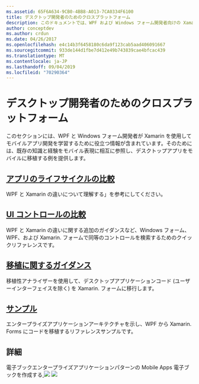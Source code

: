 ```yaml
---
ms.assetid: 65F6A634-9CB0-4BB8-A013-7CA0334F6100
title: デスクトップ開発者のためのクロスプラットフォーム
description: このドキュメントでは、WPF および Windows フォーム開発者向けの Xamarin の形式について説明しているさまざまなガイドにリンクしています。 リンクされたコンテンツは、アプリケーションのライフサイクル、UI コントロール、移植のガイダンス、およびサンプルについて説明します。
author: conceptdev
ms.author: crdun
ms.date: 04/26/2017
ms.openlocfilehash: e4c14b3f6458180c6da9f123cab5aad406091667
ms.sourcegitcommit: 933de144d1fbe7d412e49b743839cae4bfcac439
ms.translationtype: MT
ms.contentlocale: ja-JP
ms.lasthandoff: 09/04/2019
ms.locfileid: "70290364"
---
```

# <a name="cross-platform-for-desktop-developers"></a>デスクトップ開発者のためのクロスプラットフォーム

このセクションには、WPF と Windows フォーム開発者が Xamarin を使用してモバイルアプリ開発を学習するために役立つ情報が含まれています。そのためには、既存の知識と経験をモバイル表現に相互に参照し、デスクトップアプリをモバイルに移植する例を提供します。

## <a name="app-lifecycle-comparisonlifecyclemd"></a>[アプリのライフサイクルの比較](lifecycle.md)

WPF と Xamarin の違いについて理解する」を参考にしてください。

## <a name="ui-controls-comparisoncontrolsindexmd"></a>[UI コントロールの比較](controls/index.md)

WPF と Xamarin の違いに関する追加のガイダンスなど、Windows フォーム、WPF、および Xamarin. フォームで同等のコントロールを検索するためのクイックリファレンスです。

## <a name="porting-guidanceportingmd"></a>[移植に関するガイダンス](porting.md)

移植性アナライザーを使用して、デスクトップアプリケーションコード (ユーザーインターフェイスを除く) を Xamarin. フォームに移行します。

## <a name="samplessamplesmd"></a>[サンプル](samples.md)

エンタープライズアプリケーションアーキテクチャを示し、WPF から Xamarin. Forms にコードを移植するリファレンスサンプルです。

## <a name="learn-more"></a>詳細

電子ブックエンタープライズアプリケーションパターンの Mobile Apps 電子ブックを作成する[ ![](images/creating-sml.png)](~/xamarin-forms/creating-mobile-apps-xamarin-forms/index.md) [ ![](images/enterprise-sml.png)](~/xamarin-forms/enterprise-application-patterns/index.md)
